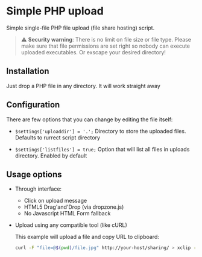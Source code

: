 # Simple PHP upload

Simple single-file PHP file upload (file share hosting) script.

> :warning: **Security warning**: There is no limit on file size or file type. Please make sure that file permissions are set right so nobody can execute uploaded executables. Or exscape your desired directory!

## Installation

Just drop a PHP file in any directory. It will work straight away

## Configuration

There are few options that you can change by editing the file itself:

- `$settings['uploaddir'] = '.';`
	Directory to store the uploaded files. Defaults to rurrect script directory

- `$settings['listfiles'] = true;`
	Option that will list all files in uploads directory. Enabled by default

## Usage options

- Through interface:
	- Click on upload message
	- HTML5 Drag'and'Drop (via dropzone.js)
	- No Javascript HTML Form fallback
- Upload using any compatible tool (like cURL)

	This example will upload a file and copy URL to clipboard:
	
	```bash
	curl -F "file=@$(pwd)/file.jpg" http://your-host/sharing/ > xclip -sel clip
	```
